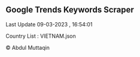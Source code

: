 

## Google Trends Keywords Scraper 
 
Last Update 09-03-2023 , 16:54:01

Country List :
VIETNAM.json



© Abdul Muttaqin 
